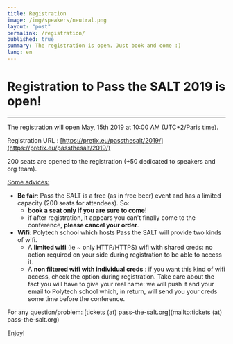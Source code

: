 ```yaml
---
title: Registration
image: /img/speakers/neutral.png
layout: "post"
permalink: /registration/
published: true
summary: The registration is open. Just book and come :)
lang: en
---
```


# Registration to Pass the SALT 2019 is open!

---

The registration will open May, 15th 2019 at 10:00 AM (UTC+2/Paris time).

Registration URL : [https://pretix.eu/passthesalt/2019/](https://pretix.eu/passthesalt/2019/)

200 seats are opened to the registration (+50 dedicated to speakers and org team).

<u>Some advices:</u>
* **Be fair**: Pass the SALT is a free (as in free beer) event and has a limited capacity (200 seats for attendees). So: 
    * **book a seat only if you are sure to come**! 
    * if after registration, it appears you can't finally come to the conference, **please cancel your order**.
* **Wifi**: Polytech school which hosts Pass the SALT will provide two kinds of wifi. 
    * A **limited wifi** (ie ~ only HTTP/HTTPS) wifi with shared creds: no action required on your side during registration to be able to access it. 
    * A **non filtered wifi with individual creds** : if you want this kind of wifi access, check the option during registration. Take care about the fact you will have to give your real name: we will push it and your email to Polytech school which, in return, will send you your creds some time before the conference.

For any question/problem: [tickets (at) pass-the-salt.org](mailto:tickets (at) pass-the-salt.org)

Enjoy!